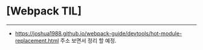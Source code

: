 # [Webpack TIL]

---

- https://joshua1988.github.io/webpack-guide/devtools/hot-module-replacement.html 주소 보면서 정리 할 예정.

